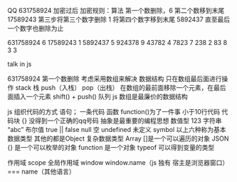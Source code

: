 QQ 631758924 加密过后
加密规则：算法
第一个数删除，6
第二个数移到末尾 17589243
第三步将第三个数字删除 1
将第四个数字移到末尾 5892437
直至最后一个数字也删除为止

631758924 6
17589243  1
5892437   5
924378    9
43782     4
7823      7
238       2
83        8
3         3


talk in js

631758924  第一个数删除
考虑采用数组来解决 数据结构
只在数组最后面进行操作  stack 栈 push（入栈） pop（出栈）
在数组的最前面移除一个元素，在最后面插入一个元素 shift() + push()           队列
js 数组是最廉价的数据结构

js 组织代码的方式
语句；  一条代码
函数 function()为了一件事 小于10行代码
代码块  {}  没得到一个正确的qq号码
抽象是最重要的编程思想
数值型 123
字符串 “abc”
布尔值 true || false
null    空
undefined 未定义
symbol
以上六种称为基本数据类型
其他的都是Object 复杂数据类型
Array []是一个可以遍历的对象
JSON {} 是一个可以枚举的对象
function 是一个对象
typeof 可以得到变量的类型

作用域  scope
    全局作用域 window
    window.name（js 独有 宿主是浏览器窗口） === name（其他语言）
